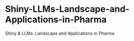 # Shiny-LLMs-Landscape-and-Applications-in-Pharma
Shiny &amp; LLMs: Landscape and Applications in Pharma
